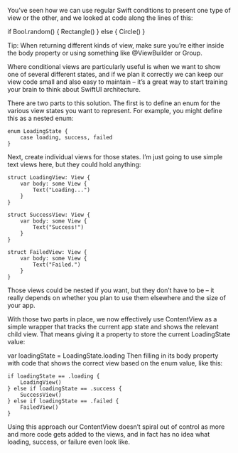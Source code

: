 You’ve seen how we can use regular Swift conditions to present one type of view or the other, and we looked at code along the lines of this:

if Bool.random() {
    Rectangle()
} else {
    Circle()
}

Tip: When returning different kinds of view, make sure you’re either inside the body property or using something like @ViewBuilder or Group.

Where conditional views are particularly useful is when we want to show one of several different states, and if we plan it correctly we can keep our view code small and also easy to maintain – it’s a great way to start training your brain to think about SwiftUI architecture.

There are two parts to this solution. The first is to define an enum for the various view states you want to represent. For example, you might define this as a nested enum:
```
enum LoadingState {
    case loading, success, failed
}
```
Next, create individual views for those states. I’m just going to use simple text views here, but they could hold anything:
```
struct LoadingView: View {
    var body: some View {
        Text("Loading...")
    }
}

struct SuccessView: View {
    var body: some View {
        Text("Success!")
    }
}

struct FailedView: View {
    var body: some View {
        Text("Failed.")
    }
}
```
Those views could be nested if you want, but they don’t have to be – it really depends on whether you plan to use them elsewhere and the size of your app.

With those two parts in place, we now effectively use ContentView as a simple wrapper that tracks the current app state and shows the relevant child view. That means giving it a property to store the current LoadingState value:

var loadingState = LoadingState.loading
Then filling in its body property with code that shows the correct view based on the enum value, like this:
```
if loadingState == .loading {
    LoadingView()
} else if loadingState == .success {
    SuccessView()
} else if loadingState == .failed {
    FailedView()
}
```
Using this approach our ContentView doesn’t spiral out of control as more and more code gets added to the views, and in fact has no idea what loading, success, or failure even look like.